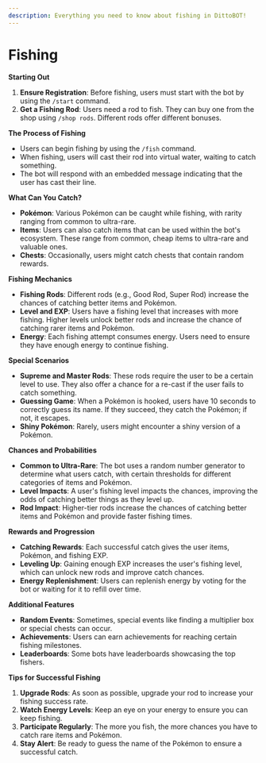 ```yaml
---
description: Everything you need to know about fishing in DittoBOT!
---
```


# Fishing

**Starting Out**

1. **Ensure Registration**: Before fishing, users must start with the bot by using the `/start` command.
2. **Get a Fishing Rod**: Users need a rod to fish. They can buy one from the shop using `/shop rods`. Different rods offer different bonuses.

**The Process of Fishing**

* Users can begin fishing by using the `/fish` command.
* When fishing, users will cast their rod into virtual water, waiting to catch something.
* The bot will respond with an embedded message indicating that the user has cast their line.

**What Can You Catch?**

* **Pokémon**: Various Pokémon can be caught while fishing, with rarity ranging from common to ultra-rare.
* **Items**: Users can also catch items that can be used within the bot's ecosystem. These range from common, cheap items to ultra-rare and valuable ones.
* **Chests**: Occasionally, users might catch chests that contain random rewards.

**Fishing Mechanics**

* **Fishing Rods**: Different rods (e.g., Good Rod, Super Rod) increase the chances of catching better items and Pokémon.
* **Level and EXP**: Users have a fishing level that increases with more fishing. Higher levels unlock better rods and increase the chance of catching rarer items and Pokémon.
* **Energy**: Each fishing attempt consumes energy. Users need to ensure they have enough energy to continue fishing.

**Special Scenarios**

* **Supreme and Master Rods**: These rods require the user to be a certain level to use. They also offer a chance for a re-cast if the user fails to catch something.
* **Guessing Game**: When a Pokémon is hooked, users have 10 seconds to correctly guess its name. If they succeed, they catch the Pokémon; if not, it escapes.
* **Shiny Pokémon**: Rarely, users might encounter a shiny version of a Pokémon.

**Chances and Probabilities**

* **Common to Ultra-Rare**: The bot uses a random number generator to determine what users catch, with certain thresholds for different categories of items and Pokémon.
* **Level Impacts**: A user's fishing level impacts the chances, improving the odds of catching better things as they level up.
* **Rod Impact**: Higher-tier rods increase the chances of catching better items and Pokémon and provide faster fishing times.

**Rewards and Progression**

* **Catching Rewards**: Each successful catch gives the user items, Pokémon, and fishing EXP.
* **Leveling Up**: Gaining enough EXP increases the user's fishing level, which can unlock new rods and improve catch chances.
* **Energy Replenishment**: Users can replenish energy by voting for the bot or waiting for it to refill over time.

**Additional Features**

* **Random Events**: Sometimes, special events like finding a multiplier box or special chests can occur.
* **Achievements**: Users can earn achievements for reaching certain fishing milestones.
* **Leaderboards**: Some bots have leaderboards showcasing the top fishers.

**Tips for Successful Fishing**

1. **Upgrade Rods**: As soon as possible, upgrade your rod to increase your fishing success rate.
2. **Watch Energy Levels**: Keep an eye on your energy to ensure you can keep fishing.
3. **Participate Regularly**: The more you fish, the more chances you have to catch rare items and Pokémon.
4. **Stay Alert**: Be ready to guess the name of the Pokémon to ensure a successful catch.
